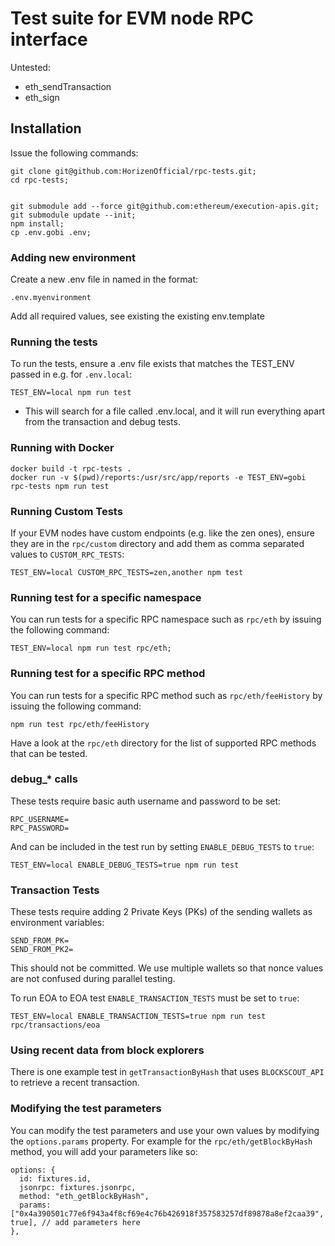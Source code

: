 # Test suite for EVM node RPC interface

Untested:

- eth_sendTransaction
- eth_sign

## Installation

Issue the following commands:

    git clone git@github.com:HorizenOfficial/rpc-tests.git;
    cd rpc-tests;


    git submodule add --force git@github.com:ethereum/execution-apis.git;
    git submodule update --init;
    npm install;
    cp .env.gobi .env;

### Adding new environment

Create a new .env file in named in the format:

    .env.myenvironment

Add all required values, see existing the existing env.template

### Running the tests

To run the tests, ensure a .env file exists that matches the TEST_ENV passed in e.g. for `.env.local`:

    TEST_ENV=local npm run test

- This will search for a file called .env.local, and it will run everything apart from the transaction and debug tests.

### Running with Docker

    docker build -t rpc-tests .
    docker run -v $(pwd)/reports:/usr/src/app/reports -e TEST_ENV=gobi rpc-tests npm run test

### Running Custom Tests

If your EVM nodes have custom endpoints (e.g. like the zen ones), ensure they are in the `rpc/custom` directory and add them as comma separated values to `CUSTOM_RPC_TESTS`:

    TEST_ENV=local CUSTOM_RPC_TESTS=zen,another npm test

### Running test for a specific namespace

You can run tests for a specific RPC namespace such as `rpc/eth` by issuing the following command:

    TEST_ENV=local npm run test rpc/eth;

### Running test for a specific RPC method

You can run tests for a specific RPC method such as `rpc/eth/feeHistory` by issuing the following command:

    npm run test rpc/eth/feeHistory

Have a look at the `rpc/eth` directory for the list of supported RPC methods that can be tested.

### debug_* calls

These tests require basic auth username and password to be set:

    RPC_USERNAME=
    RPC_PASSWORD=

And can be included in the test run by setting `ENABLE_DEBUG_TESTS` to `true`:

    TEST_ENV=local ENABLE_DEBUG_TESTS=true npm run test

### Transaction Tests

These tests require adding 2 Private Keys (PKs) of the sending wallets as environment variables:

    SEND_FROM_PK=
    SEND_FROM_PK2=

This should not be committed.  We use multiple wallets so that nonce values are not confused during parallel testing.

To run EOA to EOA test `ENABLE_TRANSACTION_TESTS` must be set to `true`:

    TEST_ENV=local ENABLE_TRANSACTION_TESTS=true npm run test rpc/transactions/eoa

### Using recent data from block explorers

There is one example test in `getTransactionByHash` that uses `BLOCKSCOUT_API` to retrieve a recent transaction.

### Modifying the test parameters

You can modify the test parameters and use your own values by modifying the `options.params` property. For example for the `rpc/eth/getBlockByHash` method, you will add your parameters like so:

    options: {
      id: fixtures.id,
      jsonrpc: fixtures.jsonrpc,
      method: "eth_getBlockByHash",
      params: ["0x4a390501c77e6f943a4f8cf69e4c76b426918f357583257df89878a8ef2caa39", true], // add parameters here
    },